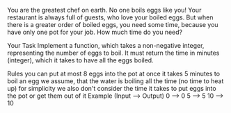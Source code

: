 You are the greatest chef on earth. No one boils eggs like you! Your restaurant is always full of guests, who love your boiled eggs. But when there is a greater order of boiled eggs, you need some time, because you have only one pot for your job. How much time do you need?

Your Task
Implement a function, which takes a non-negative integer, representing the number of eggs to boil. It must return the time in minutes (integer), which it takes to have all the eggs boiled.

Rules
you can put at most 8 eggs into the pot at once
it takes 5 minutes to boil an egg
we assume, that the water is boiling all the time (no time to heat up)
for simplicity we also don't consider the time it takes to put eggs into the pot or get them out of it
Example (Input --> Output)
0 --> 0
5 --> 5
10 --> 10